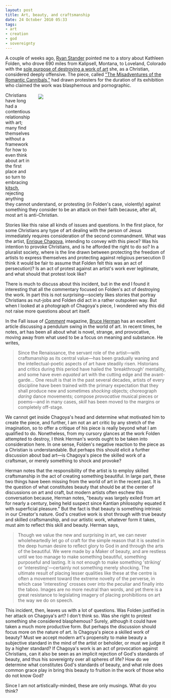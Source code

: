 ```yaml
---
layout: post
title: Art, beauty, and craftsmanship
date: 24 October 2010 05:33
tags:
- art
- creation
- god
- sovereignty
---
```

<p>A couple of weeks ago, <a href="http://axisofaccess.blogspot.com/">Ryan Stander</a> pointed me to a story about Kathleen Folden, who drove 690 miles from Kalipsell, Montana, to Loveland, Colorado with the <a href="http://www.denverpost.com/ci_16283336?source=sb-facebook">sole purpose of destroying a work of art</a> she, as a Christian, considered deeply offensive. The piece, called <a href="http://www.flickr.com/photos/sokref1/114177650/">"The Misadventures of the Romantic Cannibals,"</a> had drawn protesters for the duration of its exhibition who claimed the work was blasphemous and pornographic.</p>
<div style="float: right; margin: 5px 1px 0px 20px; width: 400px; height: 323px;"><img src="https://dl.dropbox.com/u/3897986/Jake%20Blog%20Images/painter.jpg" /></div>
<p>Christians have long had a contentious relationship with art; many find themselves without a framework for how to even think about art in the first place and so turn to embracing <a href="http://en.wikipedia.org/wiki/Kitsch">kitsch</a>, rejecting anything they cannot understand, or protesting (in Folden's case, violently) against something they consider to be an attack on their faith because, after all, most art is anti-Christian.</p>
<p>Stories like this raise all kinds of issues and questions. In the first place, for some Christians any type of art dealing with the person of Jesus immediately requires consideration of the second commandment. What was the artist, <a href="http://en.wikipedia.org/wiki/Enrique_Chagoya">Enrique Chagoya</a>, intending to convey with this piece? Was his intention to provoke Christians, and is he afforded the right to do so? In a pluralist society, where is the line drawn between protecting the freedom of artists to express themselves and protecting against religious persecution (I think it would be fair to assume that Folden felt this was an act of persecution)? Is an act of protest against an artist's work ever legitimate, and what should that protest look like?</p>
<p>There is much to discuss about this incident, but in the end I found it interesting that all the commentary focused on Folden's act of destroying the work. In part this is not surprising&mdash;society likes stories that portray Christians as nut-jobs and Folden did act in a rather outspoken way. But when I looked at a photograph of Chagoya's piece, I wondered why this did not raise more questions about art itself.</p>
<p>In the Fall issue of <em><a href="http://www.cardus.ca/comment/print_issues/2163/">Comment</a></em> magazine, <a href="http://bruceherman.com/bio.htm">Bruce Herman</a> has an excellent article discussing a pendulum swing in the world of art. In recent times, he notes, art has been all about what is novel, strange, and provocative, moving away from what used to be a focus on meaning and substance. He writes,</p>
<blockquote>
Since the Renaissance, the servant role of the artist&mdash;with craftsmanship as its central value&mdash;has been gradually waning and the intellectual-poetic aspects of art have steadily risen. Historians and critics during this period have hailed the 'breakthrough' mentality, and some have even <em>equated</em> art with the cutting edge and the avant-garde... One result is that in the past several decades, artists of every discipline have been trained with the primary expectation that they shall produce new and sometimes <em>shocking</em> objects; choreograph <em>daring </em>dance movements; compose <em>provocative</em>&nbsp;musical pieces or poems&mdash;and in many cases, <em>skill</em>&nbsp;has been moved to the margins or completely off-stage.
</blockquote>
<p>We cannot get inside Chagoya's head and determine what motivated him to create the piece, and further, I am not an art critic by any stretch of the imagination, so to offer a critique of his piece is really beyond what I am qualified to do. Nonetheless, from my cursory glances at the work Folden attempted to destroy, I think Herman's words ought to be taken into consideration here. In one sense, Folden's negative reaction to the piece as a Christian is understandable. But perhaps this should&nbsp;elicit a further discussion about bad art&mdash;is Chagoya's piece the skilled work of a craftsman, or merely something to shock and provoke?</p>
<p>Herman notes that the responsibility of the artist is to employ skilled craftsmanship in the act of creating something beautiful. In large part, these two things have been missing from the world of art in the recent past. It is the question of what constitutes beauty that should be at the center of discussions on art and craft, but modern artists often eschew this conversation because, Herman notes, "beauty was largely exiled from art for nearly a century, being held suspect since Kantian philosophy equated it with superficial pleasure." But the fact is that beauty is something intrinsic in our Creator's nature.&nbsp;God's creative work is shot through with true beauty and skilled craftsmanship, and our artistic work, whatever form it takes, must aim to reflect this skill and beauty. Herman says,</p>
<blockquote>
Though we value the new and surprising in art, we can never wholeheartedly let go of craft for the simple reason that it is seated in the deep human desire to reflect glory to God in and through the arts of the beautiful. We were made by a Maker of beauty, and are restless until we too manage to make something beautiful, something purposeful and lasting. It is not enough to make something 'striking' or 'interesting'&mdash;certainly not something merely shocking. The ultimate result of placing lesser qualities like these at the centre is often a movement toward the extreme novelty of the perverse, in which case 'interesting' crosses over into the peculiar and finally into the taboo. Images are no more neutral than words, and yet there is a great resistance to legislating imagery of placing prohibitions on art the way we do on speech.
</blockquote>
<p>This incident, then, leaves us with a lot of questions. Was Folden justified in her attack on Chagoya's art? I don't think so. Was she right to protest something she considered blasphemous? Surely, although it could have taken a much more productive form. But perhaps the discussion should focus more on the nature of art. Is Chagoya's piece a skilled work of beauty? Must we accept modern art's propensity to make beauty a subjective standard in the mind of the artist or beholder, or must we judge it by a higher standard? If Chagoya's work is an act of provocation against Christians, can it also be seen as an implicit rejection of God's standards of beauty, and thus his sovereignty over all spheres of life? How do we determine what constitutes God's standards of beauty, and what role does common grace play in bring this beauty to fruition in the work of those who do not know God?</p>

Since I am not artistically-minded, these are only musings. What do you think?
